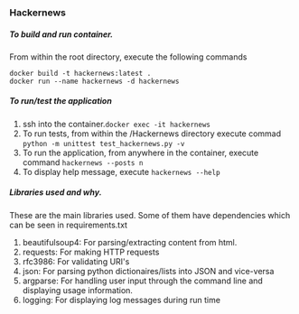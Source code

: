 ### Hackernews

##### To build and run container.

From within the root directory, execute the following commands
```
docker build -t hackernews:latest .
docker run --name hackernews -d hackernews
```
##### To run/test the application

1. ssh into the container.```docker exec -it hackernews```
2. To run tests, from within the /Hackernews directory execute commad ```python -m unittest test_hackernews.py -v``` 
3. To run the application, from anywhere in the container, execute command ```hackernews --posts n```
4. To display help message, execute  ```hackernews --help```

##### Libraries used and why.

These are the main libraries used. Some of them have dependencies which can be seen in requirements.txt
1. beautifulsoup4: For parsing/extracting content from html.
2. requests: For making HTTP requests
3. rfc3986: For validating URI's
4. json: For parsing python dictionaires/lists into JSON and vice-versa
5. argparse: For handling user input through the command line and displaying usage information.
6. logging: For displaying log messages during run time

